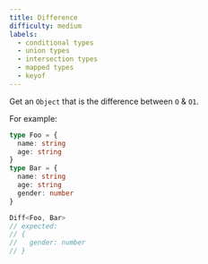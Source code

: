 ```yaml
---
title: Difference
difficulty: medium
labels: 
  - conditional types
  - union types
  - intersection types
  - mapped types
  - keyof
---
```


Get an `Object` that is the difference between `O` & `O1`.

For example:
```ts
type Foo = {
  name: string
  age: string
}
type Bar = {
  name: string
  age: string
  gender: number
}

Diff<Foo, Bar>
// expected: 
// {
//   gender: number
// }
```